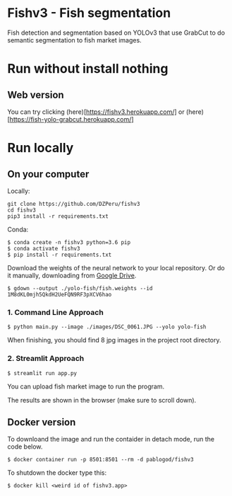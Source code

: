 # Fishv3 - Fish segmentation

Fish detection and segmentation based on YOLOv3 that use GrabCut to do semantic segmentation to fish market images.

# Run without install nothing

## Web version

You can try clicking (here)[https://fishv3.herokuapp.com/] or (here)[https://fish-yolo-grabcut.herokuapp.com/]

# Run locally

## On your computer

Locally:

```
git clone https://github.com/DZPeru/fishv3
cd fishv3
pip3 install -r requirements.txt
```

Conda:
```
$ conda create -n fishv3 python=3.6 pip 
$ conda activate fishv3
$ pip install -r requirements.txt
```

Download the weights of the neural network to your local repository. Or do it manually, downloading from [Google Drive](https://drive.google.com/file/d/1M8dKL0mjh5QkdH2UeFQN9RF3pXCV6hao/view?usp=sharing).

```
$ gdown --output ./yolo-fish/fish.weights --id 1M8dKL0mjh5QkdH2UeFQN9RF3pXCV6hao
```

### 1. Command Line Approach
```
$ python main.py --image ./images/DSC_0061.JPG --yolo yolo-fish
```

When finishing, you should find 8 jpg images in the project root directory.

### 2. Streamlit Approach
```
$ streamlit run app.py
```

You can upload fish market image to run the program.

The results are shown in the browser (make sure to scroll down).


## Docker version

To downloand the image and run the contaider in detach mode, run the code below.
```
$ docker container run -p 8501:8501 --rm -d pablogod/fishv3
```

To shutdown the docker type this:
```
$ docker kill <weird id of fishv3.app>
```
